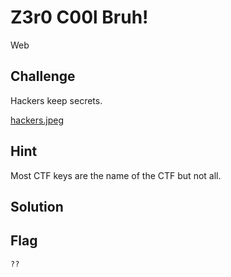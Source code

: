 # Z3r0 C00l Bruh!
Web

## Challenge 

Hackers keep secrets.

[hackers.jpeg](hackers.jpeg)

## Hint

Most CTF keys are the name of the CTF but not all.

## Solution


## Flag

	??